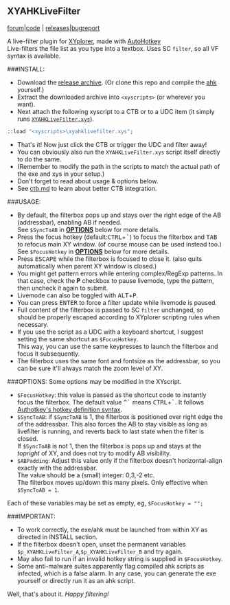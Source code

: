 ## XYAHKLiveFilter
[forum](http://www.xyplorer.com/xyfc/viewtopic.php?t=12588)|[code](https://www.github.com/smsrkr/XYAHKLiveFilter) | 
[releases](https://www.github.com/smsrkr/XYAHKLiveFilter/releases)|[bugreport](https://www.github.com/smsrkr/XYAHKLiveFilter/issues)<br/>

A live-filter plugin for [XYplorer](http://www.xyplorer.com), made with [AutoHotkey](https://autohotkey.com)<br/>
Live-filters the file list as you type into a textbox. Uses SC `filter`, so all VF syntax is available.

###INSTALL:
* Download the [release archive](/../../releases). (Or clone this repo and compile the [ahk](/XYAHKLiveFilter.ahk) yourself.)
* Extract the downloaded archive into `<xyscripts>` (or wherever you want).
* Next attach the following xyscript to a CTB or to a UDC item (it simply runs [`XYAHKLiveFilter.xys`](/XYAHKLiveFilter.xys)).
```php
::load "<xyscripts>\xyahklivefilter.xys";
```
* That's it! Now just click the CTB or trigger the UDC and filter away!
* You can obviously also run the `XYAHKLiveFilter.xys` script itself directly to do the same.
* (Remember to modify the path in the scripts to match the actual path of the exe and xys in your setup.)
* Don't forget to read about usage & options below.
* See [ctb.md](/ctb.md) to learn about better CTB integration.

###USAGE:
* By default, the filterbox pops up and stays over the right edge of the AB (addressbar), enabling AB if needed.<br/>
  See `$SyncToAB` in [**OPTIONS**](#options) below for more details.
* Press the focus hotkey (default:<kbd>CTRL</kbd>+<kbd>\`</kbd>) to focus the filterbox and <kbd>TAB</kbd>
  to refocus main XY window. (of course mouse can be used instead too.)<br/>
  See `$FocusHotkey` in [**OPTIONS**](#options) below for more details.
* Press <kbd>ESCAPE</kbd> while the filterbox is focused to close it. (also quits automatically when parent XY window is closed.)
* You might get pattern errors while entering complex/RegExp patterns. In that case, check the **P** checkbox to pause livemode,
  type the pattern, then uncheck it again to submit.
* Livemode can also be toggled with <kbd>ALT</kbd>+<kbd>P</kbd>.
* You can press <kbd>ENTER</kbd> to force a filter update while livemode is paused.
* Full content of the filterbox is passed to SC `filter` unchanged, so should be properly escaped according to XYplorer scripting rules when necessary.
* If you use the script as a UDC with a keyboard shortcut, I suggest setting the same shortcut as `$FocusHotkey`.<br/>
  This way, you can use the same keypresses to launch the filterbox and focus it subsequently.
* The filterbox uses the same font and fontsize as the addressbar, so you can be sure it'll always match the zoom level of XY.


###OPTIONS:
Some options may be modified in the XYscript.
* `$FocusHotkey`: this value is passed as the shortcut code to instantly focus the filterbox.
   The default value <tt>^\`</tt> means <kbd>CTRL</kbd>+<kbd>\`</kbd>. It follows [Authotkey's hotkey definition syntax](https://autohotkey.com/docs/Hotkeys.htm).
* `$SyncToAB`: if `$SyncToAB` is 1, the filterbox is positioned over right edge the of the addressbar.
  This also forces the AB to stay visible as long as livefilter is running, and reverts back to last state when the filter is closed.<br/>
  If `$SyncToAB` is not 1, then the filterbox is pops up and stays at the _topright_ of XY, and does not try to modify AB visibility.
* `$ABPadding`: Adjust this value only if the filterbox doesn't horizontal-align exactly with the addressbar.<br/>
  The value should be a (small) integer: 0,3,-2 etc.<br/>
  The filterbox moves up/down this many pixels. Only effective when `$SyncToAB = 1`.

Each of these variables may be set as empty, eg, `$FocusHotkey = "";`

###IMPORTANT:
* To work correctly, the exe/ahk must be launched from within XY as directed in INSTALL section.
* If the filterbox doesn't open, unset the permanent variables `$p_XYAHKLiveFilter_A`,`$p_XYAHKLiveFilter_B` and try again.
* May also fail to run if an invalid hotkey string is supplied in `$FocusHotkey`.
* Some anti-malware suites apparently flag compiled ahk scripts as infected, which is a false alarm.
  In any case, you can generate the exe yourself or directly run it as an ahk script.

Well, that's about it.
_Happy filtering!_
